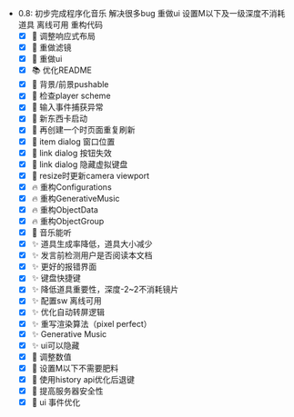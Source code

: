 - 0.8: 初步完成程序化音乐 解决很多bug 重做ui 设置M以下及一级深度不消耗道具 离线可用 重构代码
  - [x] :art: 调整响应式布局
  - [x] :art: 重做滤镜
  - [x] :art: 重做ui
  - [x] :books: 优化README
  - [x] :bug: 背景/前景pushable
  - [x] :bug: 检查player scheme
  - [x] :bug: 输入事件捕获异常
  - [x] :bug: 新东西卡启动
  - [x] :bug: 再创建一个时页面重复刷新
  - [x] :bug: item dialog 窗口位置
  - [x] :bug: link dialog 按钮失效
  - [x] :bug: link dialog 隐藏虚拟键盘
  - [x] :bug: resize时更新camera viewport
  - [x] :fire: 重构Configurations
  - [x] :fire: 重构GenerativeMusic
  - [x] :fire: 重构ObjectData
  - [x] :fire: 重构ObjectGroup
  - [x] :musical_note: 音乐能听
  - [x] :sparkles: 道具生成率降低，道具大小减少
  - [x] :sparkles: 发言前检测用户是否阅读本文档
  - [x] :sparkles: 更好的报错界面
  - [x] :sparkles: 键盘快捷键 
  - [x] :sparkles: 降低道具重要性，深度-2~2不消耗镜片
  - [x] :sparkles: 配置sw 离线可用
  - [x] :sparkles: 优化自动转屏逻辑
  - [x] :sparkles: 重写渲染算法（pixel perfect）
  - [x] :sparkles: Generative Music
  - [x] :sparkles: ui可以隐藏
  - [x] :wrench: 调整数值
  - [x] :wrench: 设置M以下不需要肥料
  - [x] :wrench: 使用history api优化后退键
  - [x] :wrench: 提高服务器安全性
  - [x] :wrench: ui 事件优化
